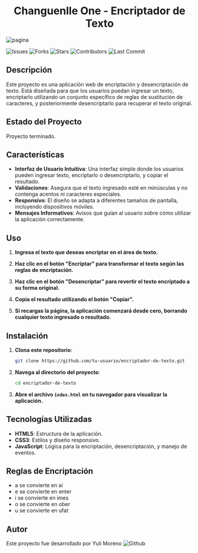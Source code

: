 <h1 align="center"> Changuenlle One - Encriptador de Texto </h1>

![pagina](https://github.com/user-attachments/assets/eb23f9da-d281-4d26-b5fa-ca9ac90a5285)

![Issues](https://img.shields.io/github/issues/YuliMoreno/ENCRIPTADOR-DE-TEXTO.)
![Forks](https://img.shields.io/github/forks/YuliMoreno/ENCRIPTADOR-DE-TEXTO.)
![Stars](https://img.shields.io/github/stars/YuliMoreno/ENCRIPTADOR-DE-TEXTO.)
![Contributors](https://img.shields.io/github/contributors/YuliMoreno/ENCRIPTADOR-DE-TEXTO.)
![Last Commit](https://img.shields.io/github/last-commit/YuliMoreno/ENCRIPTADOR-DE-TEXTO.)

## Descripción

Este proyecto es una aplicación web de encriptación y desencriptación de texto. Está diseñada para que los usuarios puedan ingresar un texto, encriptarlo utilizando un conjunto específico de reglas de sustitución de caracteres, y posteriormente desencriptarlo para recuperar el texto original.

## Estado del Proyecto

Proyecto terminado.

## Características

- **Interfaz de Usuario Intuitiva**: Una interfaz simple donde los usuarios pueden ingresar texto, encriptarlo o desencriptarlo, y copiar el resultado.
- **Validaciones**: Asegura que el texto ingresado esté en minúsculas y no contenga acentos ni caracteres especiales.
- **Responsivo**: El diseño se adapta a diferentes tamaños de pantalla, incluyendo dispositivos móviles.
- **Mensajes Informativos**: Avisos que guían al usuario sobre cómo utilizar la aplicación correctamente.

## Uso

1. **Ingresa el texto que deseas encriptar en el área de texto.**
   
2. **Haz clic en el botón "Encriptar" para transformar el texto según las reglas de encriptación.**
   
3. **Haz clic en el botón "Desencriptar" para revertir el texto encriptado a su forma original.**
   
4. **Copia el resultado utilizando el botón "Copiar".**
   
5. **Si recargas la página, la aplicación comenzará desde cero, borrando cualquier texto ingresado o resultado.**
  
## Instalación

1. **Clona este repositorio**:
   ```bash
   git clone https://github.com/tu-usuario/encriptador-de-texto.git

2. **Navega al directorio del proyecto**:
   ```bash
   cd encriptador-de-texto

3. **Abre el archivo `index.html` en tu navegador para visualizar la aplicación.**

## Tecnologías Utilizadas

- **HTML5**: Estructura de la aplicación.
- **CSS3**: Estilos y diseño responsivo.
- **JavaScript**: Lógica para la encriptación, desencriptación, y manejo de eventos.

## Reglas de Encriptación

+ a se convierte en ai
+ e se convierte en enter
+ i se convierte en imes
+ o se convierte en ober
+ u se convierte en ufat

## Autor

Este proyecto fue desarrollado por Yuli Moreno
![Github](https://github.com/YuliMoreno)


